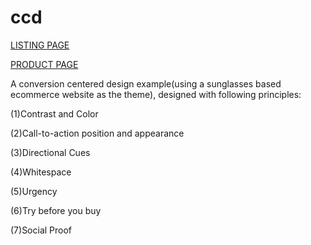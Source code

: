 # ccd

[LISTING PAGE](www.amituslab.com/github/ccd/listing.html)

[PRODUCT PAGE](www.amituslab.com/github/ccd/product.html)

A conversion centered design example(using a sunglasses based ecommerce website as the theme), designed with following principles:

(1)Contrast and Color

(2)Call-to-action position and appearance

(3)Directional Cues

(4)Whitespace

(5)Urgency

(6)Try before you buy

(7)Social Proof